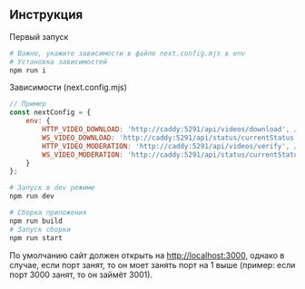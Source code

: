 ## Инструкция

Первый запуск

```bash
# Важно, укажите зависимости в файле next.config.mjs в env
# Установка зависимостей
npm run i
```

Зависимости (next.config.mjs)
```js
// Пример
const nextConfig = {
    env: {
        HTTP_VIDEO_DOWNLOAD: 'http://caddy:5291/api/videos/download', // адрес пополнения БД без модерации
        WS_VIDEO_DOWNLOAD: 'http://caddy:5291/api/status/currentStatus', // адрес проверки статуса пополнения
        HTTP_VIDEO_MODERATION: 'http://caddy:5291/api/videos/verify', // адрес пополнения БД с модерацией
        WS_VIDEO_MODERATION: 'http://caddy:5291/api/status/currentStatus', // адрес проверки статуса модерации
    }
};
```

```bash
# Запуск в dev режиме
npm run dev
```

```bash
# Сборка приложения
npm run build
# Запуск сборки
npm run start
```

По умолчанию сайт должен открыть на [http://localhost:3000](http://localhost:3000), однако в случае, если порт занят, то он моет занять порт на 1 выше (пример: если порт 3000 занят, то он займёт 3001).
